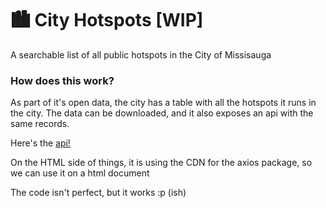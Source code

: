 # 🏙️  City Hotspots [WIP]
A searchable list of all public hotspots in the City of Missisauga

### How does this work?
As part of it's open data, the city has a table with all the hotspots it runs in the city.
The data can be downloaded, and it also exposes an api with the same records.

Here's the [api!](https://services6.arcgis.com/hM5ymMLbxIyWTjn2/arcgis/rest/services/WiFi/FeatureServer/0/query?where=1%3D1&outFields=*&outSR=4326&f=json) 

On the HTML side of things, it is using the CDN for the axios package, so we can use it on a html document

The code isn't perfect, but it works :p (ish)
